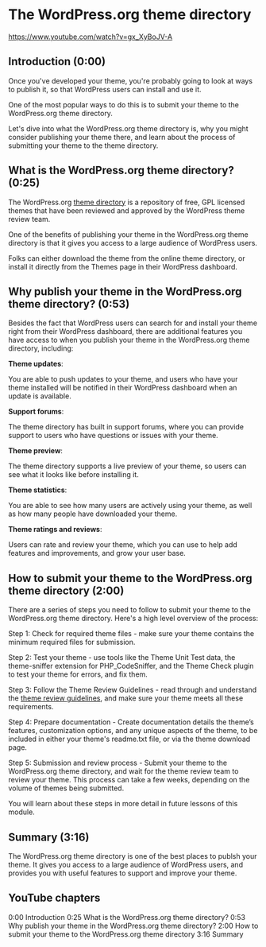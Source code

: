 # The WordPress.org theme directory

https://www.youtube.com/watch?v=gx_XyBoJV-A

## Introduction (0:00)

Once you've developed your theme, you're probably going to look at ways to publish it, so that WordPress users can install and use it.

One of the most popular ways to do this is to submit your theme to the WordPress.org theme directory. 

Let's dive into what the WordPress.org theme directory is, why you might consider publishing your theme there, and learn about the process of submitting your theme to the theme directory.

## What is the WordPress.org theme directory? (0:25)

The WordPress.org [theme directory](https://wordpress.org/themes/) is a repository of free, GPL licensed themes that have been reviewed and approved by the WordPress theme review team.

One of the benefits of publishing your theme in the WordPress.org theme directory is that it gives you access to a large audience of WordPress users.

Folks can either download the theme from the online theme directory, or install it directly from the Themes page in their WordPress dashboard.

## Why publish your theme in the WordPress.org theme directory? (0:53)

Besides the fact that WordPress users can search for and install your theme right from their WordPress dashboard, there are additional features you have access to when you publish your theme in the WordPress.org theme directory, including:

**Theme updates**: 

You are able to push updates to your theme, and users who have your theme installed will be notified in their WordPress dashboard when an update is available.

**Support forums**: 

The theme directory has built in support forums, where you can provide support to users who have questions or issues with your theme.

**Theme preview**: 

The theme directory supports a live preview of your theme, so users can see what it looks like before installing it.

**Theme statistics**: 

You are able to see how many users are actively using your theme, as well as how many people have downloaded your theme.

**Theme ratings and reviews**: 

Users can rate and review your theme, which you can use to help add features and improvements, and grow your user base.

## How to submit your theme to the WordPress.org theme directory (2:00)

There are a series of steps you need to follow to submit your theme to the WordPress.org theme directory. Here's a high level overview of the process:

Step 1: Check for required theme files - make sure your theme contains the minimum required files for submission.

Step 2: Test your theme - use tools like the Theme Unit Test data, the theme-sniffer extension for PHP_CodeSniffer, and the Theme Check plugin to test your theme for errors, and fix them.

Step 3: Follow the Theme Review Guidelines - read through and understand the [theme review guidelines](https://make.wordpress.org/themes/handbook/review/required/), and make sure your theme meets all these requirements.

Step 4: Prepare documentation - Create documentation details the theme’s features, customization options, and any unique aspects of the theme, to be included in either your theme's readme.txt file, or via the theme download page.

Step 5: Submission and review process - Submit your theme to the WordPress.org theme directory, and wait for the theme review team to review your theme. This process can take a few weeks, depending on the volume of themes being submitted.

You will learn about these steps in more detail in future lessons of this module.

## Summary (3:16)

The WordPress.org theme directory is one of the best places to publsh your theme. It gives you access to a large audience of WordPress users, and provides you with useful features to support and improve your theme.

## YouTube chapters

0:00 Introduction
0:25 What is the WordPress.org theme directory?
0:53 Why publish your theme in the WordPress.org theme directory?
2:00 How to submit your theme to the WordPress.org theme directory
3:16 Summary